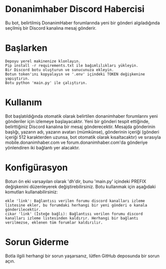 # Donanimhaber Discord Habercisi

Bu bot, belirtilmiş DonanimHaber forumlarında yeni bir gönderi algıladığında seçilmiş bir Discord kanalına mesaj gönderir.
# Başlarken

    Depoyu yerel makinenize klonlayın.
    Pip install -r requirements.txt ile bağımlılıkları yükleyin.
    Bir Discord botu oluşturun ve sunucunuza ekleyin.
    Botun token'ını kopyalayın ve '.env' içindeki TOKEN değişkenine yapıştırın.
    Botu python 'main.py' ile çalıştırın.

# Kullanım

Bot başlatıldığında otomatik olarak belirtilen donanimhaber forumlarını yeni gönderiler için izlemeye başlayacaktır. Yeni bir gönderi tespit ettiğinde, belirttiğiniz Discord kanalına bir mesaj gönderecektir. Mesajda gönderinin başlığı, yazarın adı, yazarın avatarı (mümkünse), gönderinin içeriği (gönderi içeriği 512 karakterden uzunsa, bot otomatik olarak kısaltacaktır) ve sırasıyla mobile.donanimhaber.com ve forum.donanimhaber.com'da gönderiye yönlendiren iki bağlantı yer alacaktır.

# Konfigürasyon

Botun ön eki varsayılan olarak 'dh'dir, bunu 'main.py' içindeki PREFIX değişkenini düzenleyerek değiştirebilirsiniz. Botu kullanmak için aşağıdaki komutları kullanabilirsiniz:

    ekle 'link': Bağlantısı verilen forumu discord kanalları izleme listesine ekler, bu forumdaki herhangi bir yeni gönderi o kanala gönderilecektir.
    cikar 'link' (İsteğe bağlı): Bağlantısı verilen forumu discord kanalları izleme listesinden kaldırır. Herhangi bir bağlantı verilmezse, eklenen tüm forumlar kaldırılır.   

# Sorun Giderme

Botla ilgili herhangi bir sorun yaşarsanız, lütfen GitHub deposunda bir sorun açın.
